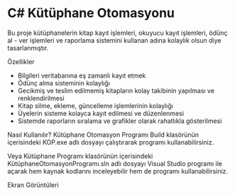 # C# Kütüphane Otomasyonu

Bu proje kütüphanelerin kitap kayıt işlemleri, okuyucu kayıt işlemleri, ödünç al - ver işlemleri ve raporlama sistemini kullanan adına kolaylık olsun diye tasarlanmıştır.

Özellikler
* Bilgileri veritabanına eş zamanlı kayıt etmek
* Ödünç alma sisteminin kolaylığı
* Gecikmiş ve teslim edilmemiş kitapların kolay takibinin yapılması ve renklendirilmesi
* Kitap silme, ekleme, güncelleme işlemlerinin kolaylığı
* Üyelerin sisteme kolayca kayıt edilmesi ve düzenlenmesi
* Sistemde raporların sıralama ve grafikler olarak rahatlıkla gösterilmesi
  
Nasıl Kullanılır?
Kütüphane Otomasyon Programı Build klasörünün içerisindeki KOP.exe adlı dosyayı çalıştırarak programı kullanabilirsiniz. 

Veya Kütüphane Programı klasörünün içerisindeki KütüphaneOtomasyonProgramı.sln adlı dosyayı Visual Studio programı ile açarak hem kaynak kodlarını inceleyebilir hem de programı kullanabilirsiniz.

Ekran Görüntüleri
